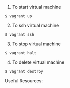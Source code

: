 1. To start virtual machine
```
$ vagrant up
```

2. To ssh virtual machine
```
$ vagrant ssh
```

3. To stop virtual machine
```
$ vagrant halt
```

4. To delete virtual machine
```
$ vagrant destroy
```

Useful Resources:
